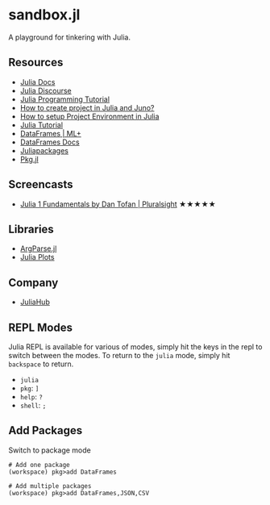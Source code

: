 # sandbox.jl

A playground for tinkering with Julia.

## Resources

- [Julia Docs](https://docs.julialang.org/en/v1/)
- [Julia Discourse](https://discourse.julialang.org/)
- [Julia Programming Tutorial](https://www.matecdev.com/posts/julia-tutorial-science-engineering.html)
- [How to create project in Julia and Juno?](https://stackoverflow.com/questions/56643810/how-to-create-project-in-julia-and-juno)
- [How to setup Project Environment in Julia](https://towardsdatascience.com/how-to-setup-project-environments-in-julia-ec8ae73afe9c)
- [Julia Tutorial](https://www.youtube.com/watch?v=sE67bP2PnOo)
- [DataFrames | ML+](https://www.machinelearningplus.com/julia/dataframes-in-julia/)
- [DataFrames Docs](https://dataframes.juliadata.org/stable/man/getting_started/)
- [Juliapackages](https://juliapackages.com/)
- [Pkg.jl](https://pkgdocs.julialang.org/v1/)

## Screencasts

- [Julia 1 Fundamentals by Dan Tofan | Pluralsight](https://app.pluralsight.com/library/courses/julia-1-fundamentals/table-of-contents) ★★★★★

## Libraries

- [ArgParse.jl](https://carlobaldassi.github.io/ArgParse.jl/latest/index.html)
- [Julia Plots](https://docs.juliaplots.org/stable/)

## Company

- [JuliaHub](https://juliahub.com/)

## REPL Modes

Julia REPL is available for various of modes, simply hit the keys in the repl to switch between the modes. To return to the `julia` mode, simply hit `backspace` to return.

- `julia`
- `pkg`: `]`
- `help`: `?`
- `shell`: `;`

## Add Packages

Switch to package mode

```
# Add one package
(workspace) pkg>add DataFrames

# Add multiple packages
(workspace) pkg>add DataFrames,JSON,CSV
```

